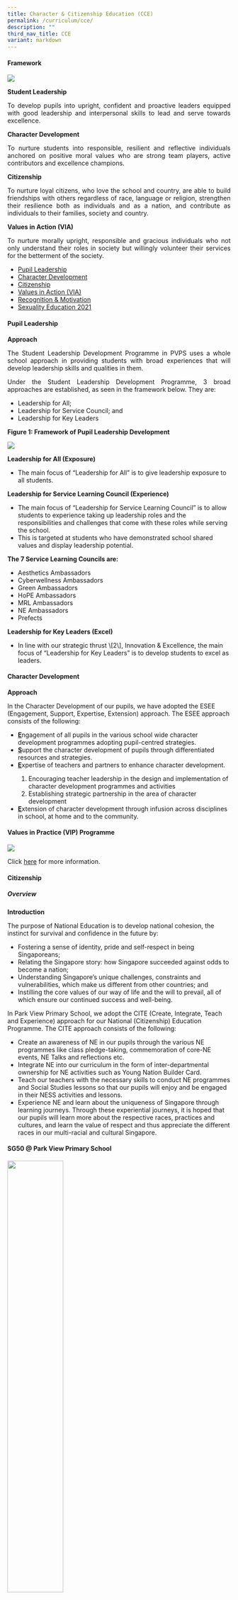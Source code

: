 ```yaml
---
title: Character & Citizenship Education (CCE)
permalink: /curriculum/cce/
description: ""
third_nav_title: CCE
variant: markdown
---
```

<h4>Framework</h4>

![](/images/PVPS%20Student%20Outcomes%20Framework%20v3_optimisedforweb.jpg)

<b>Student Leadership</b>

<p align="justify">To develop pupils into upright, confident and proactive leaders equipped with good leadership and interpersonal skills to lead and serve towards excellence.</p>


<b>Character Development</b>

<p align="justify">To nurture students into responsible, resilient and reflective individuals anchored on positive moral values who are strong team players, active contributors and excellence champions.</p>


<b>Citizenship</b>

<p align="justify">To nurture loyal citizens, who love the school and country, are able to build friendships with others regardless of race, language or religion, strengthen their resilience both as individuals and as a nation, and contribute as individuals to their families, society and country.</p>

<b>Values in Action (VIA)</b>

<p align="justify">To nurture morally upright, responsible and gracious individuals who not only understand their roles in society but willingly volunteer their services for the betterment of the society.</p>

* [Pupil Leadership](#PupilLeadership)  
* [Character Development](#CharacterDevelopment)
* [Citizenship](#Citizenship)
* [Values in Action (VIA)](#ValuesinAction)
* [Recognition &amp; Motivation](#Recognition&amp;Motivation)
* [Sexuality Education 2021](#SexualityEducation2021)


<h4>Pupil Leadership</h4>
<b>Approach</b>

<p align="justify">The Student Leadership Development Programme in PVPS uses a whole school approach in providing students with broad experiences that will develop leadership skills and qualities in them.</p>

<p align="justify">Under the Student Leadership Development Programme, 3 broad approaches are established, as seen in the framework below. They are:</p>

<ul>
	<li>Leadership for All;</li>
	<li>Leadership for Service Council; and</li>
	<li>Leadership for Key Leaders</li>
</ul>

<b>Figure 1: Framework of Pupil Leadership Development</b>

![](/images/leadership-Web.jpg)

<b>Leadership for All (Exposure)</b>
<ul>
	<li>The main focus of “Leadership for All” is to give leadership exposure to all students.</li></ul>

<b>Leadership for Service Learning Council (Experience)</b>
<ul>
<li>The main focus of “Leadership for Service Learning Council” is to allow students to experience taking up leadership roles and the responsibilities and challenges that come with these roles while serving the school.</li>

<li>This is targeted at students who have demonstrated school shared values and display leadership potential.</li></ul>

<b> The 7 Service Learning Councils are:</b>
<ul>
	<li> Aesthetics Ambassadors</li>
	<li>Cyberwellness Ambassadors</li>
	<li>Green Ambassadors</li>
	<li>HoPE Ambassadors</li>
	<li> MRL Ambassadors</li>
	<li>NE Ambassadors</li>
	<li> Prefects</li></ul>

<b>Leadership for Key Leaders (Excel)</b>
<ul>
<li> In line with our strategic thrust \[2\], Innovation &amp; Excellence, the main focus of “Leadership for Key Leaders” is to develop students to excel as leaders.</li></ul>

<h4><a name="Character Development"></a>Character Development</h4>

<b>Approach</b>

<p>In the Character Development of our pupils, we have adopted the ESEE (Engagement, Support, Expertise, Extension) approach. The ESEE approach consists of the following:</p>
<ul>
<li><b><u>E</u></b>ngagement of all pupils in the various school wide character development programmes adopting pupil-centred strategies.</li>

<li><b><u>S</u></b>upport the character development of pupils through differentiated resources and strategies.</li>

<li><b><u>E</u></b>xpertise of teachers and partners to enhance character development.</li>

1.  Encouraging teacher leadership in the design and implementation of character development programmes and activities
2.  Establishing strategic partnership in the area of character development

<li><b><u>E</u></b>xtension of character development through infusion across disciplines in school, at home and to the community.</li></ul>


<h4>Values in Practice (VIP) Programme</h4>

![](/images/VIP%20Logo%20Web.jpg)

Click [here](/curriculum/cce/character-development/values-in-practice-vip-programme) for more information.

<h4>Citizenship</h4>
<h5>Overview</h5>

**Introduction**  
  
The purpose of National Education is to develop national cohesion, the instinct for survival and confidence in the future by:  
  

*   Fostering a sense of identity, pride and self-respect in being Singaporeans;
*   Relating the Singapore story: how Singapore succeeded against odds to become a nation;
*   Understanding Singapore’s unique challenges, constraints and vulnerabilities, which make us different from other countries; and
*   Instilling the core values of our way of life and the will to prevail, all of which ensure our continued success and well-being.

  
In Park View Primary School, we adopt the CITE (Create, Integrate, Teach and Experience) approach for our National (Citizenship) Education Programme. The CITE approach consists of the following:  
  

*   Create an awareness of NE in our pupils through the various NE programmes like class pledge-taking, commemoration of core-NE events, NE Talks and reflections etc.
*   Integrate NE into our curriculum in the form of inter-departmental ownership for NE activities such as Young Nation Builder Card.
*   Teach our teachers with the necessary skills to conduct NE programmes and Social Studies lessons so that our pupils will enjoy and be engaged in their NESS activities and lessons.
*   Experience NE and learn about the uniqueness of Singapore through learning journeys. Through these experiential journeys, it is hoped that our pupils will learn more about the respective races, practices and cultures, and learn the value of respect and thus appreciate the different races in our multi-racial and cultural Singapore.


<h4>SG50 @ Park View Primary School</h4>

<img src="/images/SG50%20%20Park%20View%20Logo%20Citizenship%20Page.jpg" style="width:50%">

<h4>Values in Action (VIA)</h4>

<h5>Approach</h5>

<p align="justify">In our effort to nurture our pupils to become a morally upright, responsible and gracious citizen, the school believes in adopting a whole school approach in the implementation of its Values In Action Programme.</p>

<p align="justify">There are 3 approaches for VIA in the school are <b>Environment</b>, <b>Fund-raising</b> and <b>Outreach</b>. Through this extensive approach, it is hoped that our pupils will learn about citizenship; a citizen who is informed, concerned and participative.</p>

<p align="justify">VIA activities are differentiated and developmental in nature where pupils get the experience to be involved in community service in stages throughout their primary school years, according to the objectives that have been spelt out for the different levels.</p>

<p align="justify">VIA Packages are designed to guide pupils through the 3 stages of VIA: pre-VIA, VIA and post-VIA.</p>

<p align="justify">Some highlights of our VIA activities include Project SHINE for all pupils, Adopt-a-Plot for Primary 3, Project Festive and Litter Free Neighbourhood for Primary 4, visit to the senior citizens’ home for Primary 5 and school enhancement activities in Batam, Indonesia for Primary 6.</p>

<h4>Recognition &amp; Motivation</h4>

*   [After-thoughts, Best Wishes Corner (ABC)](/curriculum/cce/recognition-n-motivation/after-thoughts-best-wishes-corner-abc)
*   [Model Class Award](/curriculum/cce/recognition-n-motivation/model-class-award)
*   [Holistic Awards Framework (HAF)](/curriculum/cce/recognition-n-motivation/holistic-awards-framework-haf)
*   [P6 Motivation Programme](/curriculum/cce/recognition-n-motivation/p6-motivation-programme)


<h4>Sexuality Education 2021</h4>

For more information, click [here](/curriculum/cce/character-development/sexuality-education-2021)